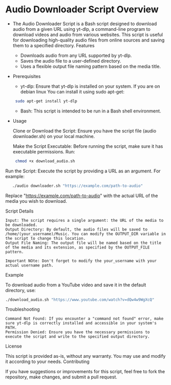 # Audio Downloader Script Overview


- The Audio Downloader Script is a Bash script designed to download audio from a given URL using yt-dlp, a command-line program to download videos and audio from various websites. This script is useful for downloading high-quality audio files from online sources and saving them to a specified directory.
Features

  -  Downloads audio from any URL supported by yt-dlp.
   - Saves the audio file to a user-defined directory.
   - Uses a flexible output file naming pattern based on the media title.

- Prerequisites

    - yt-dlp: Ensure that yt-dlp is installed on your system. If you are on debian linux You can install it using sudo apt-get:

    ```bash
     sudo apt-get install yt-dlp
    ```

   - Bash: This script is intended to be run in a Bash shell environment.

* Usage

    Clone or Download the Script: Ensure you have the script file (audio downloader.sh) on your local machine.

    Make the Script Executable: Before running the script, make sure it has executable permissions. Run:

  ```bash 
   chmod +x download_audio.sh
  ```
Run the Script: Execute the script by providing a URL as an argument. For example:

```bash
   ./audio downloader.sh "https://example.com/path-to-audio"
```

Replace "https://example.com/path-to-audio" with the actual URL of the media you wish to download.
    
Script Details

    Input: The script requires a single argument: the URL of the media to be downloaded.
    Output Directory: By default, the audio files will be saved to /home/(your_username)/Music. You can modify the OUTPUT_DIR variable in the script to change this location.
    Output File Naming: The output file will be named based on the title of the media and its extension, as specified by the OUTPUT_FILE pattern.

    Important NOte: Don't forget to modify the your_username with your actual username path.

Example

To download audio from a YouTube video and save it in the default directory, use:

```bash
./download_audio.sh "https://www.youtube.com/watch?v=dQw4w9WgXcQ"
```
Troubleshooting

    Command Not Found: If you encounter a "command not found" error, make sure yt-dlp is correctly installed and accessible in your system's PATH.
    Permission Denied: Ensure you have the necessary permissions to execute the script and write to the specified output directory.

License

This script is provided as-is, without any warranty. You may use and modify it according to your needs.
Contributing

If you have suggestions or improvements for this script, feel free to fork the repository, make changes, and submit a pull request.
